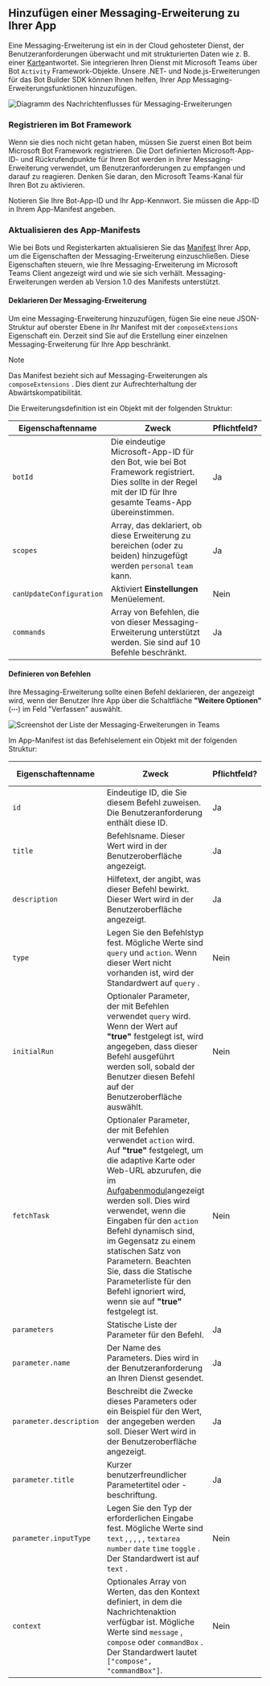 ## <a name="add-a-messaging-extension-to-your-app"></a>Hinzufügen einer Messaging-Erweiterung zu Ihrer App

Eine Messaging-Erweiterung ist ein in der Cloud gehosteter Dienst, der Benutzeranforderungen überwacht und mit strukturierten Daten wie z. B. einer [Karte](~/task-modules-and-cards/what-are-cards.md)antwortet. Sie integrieren Ihren Dienst mit Microsoft Teams über Bot `Activity` Framework-Objekte. Unsere .NET- und Node.js-Erweiterungen für das Bot Builder SDK können Ihnen helfen, Ihrer App Messaging-Erweiterungsfunktionen hinzuzufügen.

![Diagramm des Nachrichtenflusses für Messaging-Erweiterungen](~/assets/images/compose-extensions/ceflow.png)

### <a name="register-in-the-bot-framework"></a>Registrieren im Bot Framework

Wenn sie dies noch nicht getan haben, müssen Sie zuerst einen Bot beim Microsoft Bot Framework registrieren. Die Dort definierten Microsoft-App-ID- und Rückrufendpunkte für Ihren Bot werden in Ihrer Messaging-Erweiterung verwendet, um Benutzeranforderungen zu empfangen und darauf zu reagieren. Denken Sie daran, den Microsoft Teams-Kanal für Ihren Bot zu aktivieren.

Notieren Sie Ihre Bot-App-ID und Ihr App-Kennwort. Sie müssen die App-ID in Ihrem App-Manifest angeben.

### <a name="update-your-app-manifest"></a>Aktualisieren des App-Manifests

Wie bei Bots und Registerkarten aktualisieren Sie das [Manifest](~/resources/schema/manifest-schema.md#composeextensions) Ihrer App, um die Eigenschaften der Messaging-Erweiterung einzuschließen. Diese Eigenschaften steuern, wie Ihre Messaging-Erweiterung im Microsoft Teams Client angezeigt wird und wie sie sich verhält. Messaging-Erweiterungen werden ab Version 1.0 des Manifests unterstützt.

#### <a name="declare-your-messaging-extension"></a>Deklarieren Der Messaging-Erweiterung

Um eine Messaging-Erweiterung hinzuzufügen, fügen Sie eine neue JSON-Struktur auf oberster Ebene in Ihr Manifest mit der `composeExtensions` Eigenschaft ein. Derzeit sind Sie auf die Erstellung einer einzelnen Messaging-Erweiterung für Ihre App beschränkt.

> [!NOTE]
> Das Manifest bezieht sich auf Messaging-Erweiterungen als `composeExtensions` . Dies dient zur Aufrechterhaltung der Abwärtskompatibilität.

Die Erweiterungsdefinition ist ein Objekt mit der folgenden Struktur:

| Eigenschaftenname | Zweck | Pflichtfeld? |
|---|---|---|
| `botId` | Die eindeutige Microsoft-App-ID für den Bot, wie bei Bot Framework registriert. Dies sollte in der Regel mit der ID für Ihre gesamte Teams-App übereinstimmen. | Ja |
| `scopes` | Array, das deklariert, ob diese Erweiterung zu bereichen (oder zu beiden) hinzugefügt werden `personal` `team` kann. | Ja |
| `canUpdateConfiguration` | Aktiviert **Einstellungen** Menüelement. | Nein |
| `commands` | Array von Befehlen, die von dieser Messaging-Erweiterung unterstützt werden. Sie sind auf 10 Befehle beschränkt. | Ja |

#### <a name="define-commands"></a>Definieren von Befehlen

Ihre Messaging-Erweiterung sollte einen Befehl deklarieren, der angezeigt wird, wenn der Benutzer Ihre App über die Schaltfläche **"Weitere Optionen"** (**&#8943;**) im Feld "Verfassen" auswählt.

![Screenshot der Liste der Messaging-Erweiterungen in Teams](~/assets/images/compose-extensions/compose-extension-list.png)

Im App-Manifest ist das Befehlselement ein Objekt mit der folgenden Struktur:

| Eigenschaftenname | Zweck | Pflichtfeld? | Mindestversion des Manifests |
|---|---|---|---|
| `id` | Eindeutige ID, die Sie diesem Befehl zuweisen. Die Benutzeranforderung enthält diese ID. | Ja | 1.0 |
| `title` | Befehlsname. Dieser Wert wird in der Benutzeroberfläche angezeigt. | Ja | 1.0 |
| `description` | Hilfetext, der angibt, was dieser Befehl bewirkt. Dieser Wert wird in der Benutzeroberfläche angezeigt. | Ja | 1.0 |
| `type` | Legen Sie den Befehlstyp fest. Mögliche Werte sind `query` und `action`. Wenn dieser Wert nicht vorhanden ist, wird der Standardwert auf `query` . | Nein | 1.4 |
| `initialRun` | Optionaler Parameter, der mit Befehlen verwendet `query` wird. Wenn der Wert auf **"true"** festgelegt ist, wird angegeben, dass dieser Befehl ausgeführt werden soll, sobald der Benutzer diesen Befehl auf der Benutzeroberfläche auswählt. | Nein | 1.0 |
| `fetchTask` | Optionaler Parameter, der mit Befehlen verwendet `action` wird. Auf **"true"** festgelegt, um die adaptive Karte oder Web-URL abzurufen, die im [Aufgabenmodul](~/task-modules-and-cards/what-are-task-modules.md)angezeigt werden soll. Dies wird verwendet, wenn die Eingaben für den `action` Befehl dynamisch sind, im Gegensatz zu einem statischen Satz von Parametern. Beachten Sie, dass die Statische Parameterliste für den Befehl ignoriert wird, wenn sie auf **"true"** festgelegt ist. | Nein | 1.4 |
| `parameters` | Statische Liste der Parameter für den Befehl. | Ja | 1.0 |
| `parameter.name` | Der Name des Parameters. Dies wird in der Benutzeranforderung an Ihren Dienst gesendet. | Ja | 1.0 |
| `parameter.description` | Beschreibt die Zwecke dieses Parameters oder ein Beispiel für den Wert, der angegeben werden soll. Dieser Wert wird in der Benutzeroberfläche angezeigt. | Ja | 1.0 |
| `parameter.title` | Kurzer benutzerfreundlicher Parametertitel oder -beschriftung. | Ja | 1.0 |
| `parameter.inputType` | Legen Sie den Typ der erforderlichen Eingabe fest. Mögliche Werte sind `text` , , , , , `textarea` `number` `date` `time` `toggle` . Der Standardwert ist auf `text` . | Nein | 1.4 |
| `context` | Optionales Array von Werten, das den Kontext definiert, in dem die Nachrichtenaktion verfügbar ist. Mögliche Werte sind `message` , `compose` oder `commandBox` . Der Standardwert lautet `["compose", "commandBox"]`. | Nein | 1,5 |
